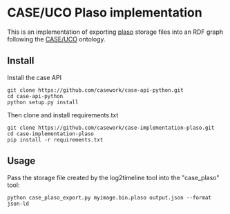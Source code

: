 # CASE/UCO Plaso implementation

This is an implementation of exporting [plaso](https://github.com/log2timeline/plaso) storage files into an
RDF graph following the [CASE/UCO](https://casework.github.io/case) ontology.


## Install

Install the case API
```
git clone https://github.com/casework/case-api-python.git
cd case-api-python
python setup.py install

```

Then clone and install requirements.txt
```
git clone https://github.com/casework/case-implementation-plaso.git
cd case-implementation-plaso
pip install -r requirements.txt
```


## Usage
Pass the storage file created by the log2timeline tool into the "case_plaso" tool:
```
python case_plaso_export.py myimage.bin.plaso output.json --format json-ld
```
